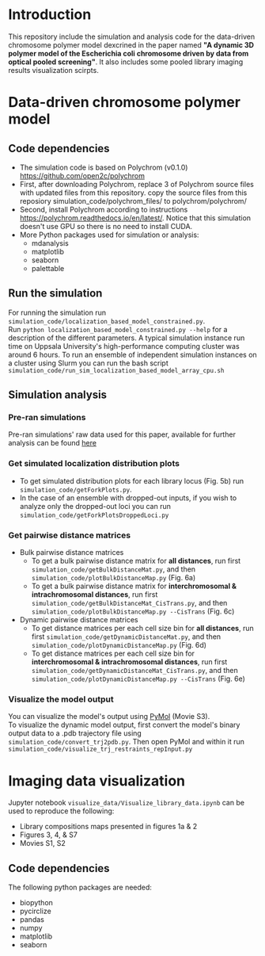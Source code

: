 # Introduction
This repository include the simulation and analysis code for the data-driven chromosome polymer model dexcrined in the paper named **"A dynamic 3D polymer model of the Escherichia coli chromosome driven by data from optical pooled screening"**. 
It also includes some pooled library imaging results visualization scirpts.

# Data-driven chromosome polymer model
## Code dependencies
- The simulation code is based on Polychrom (v0.1.0) https://github.com/open2c/polychrom
- First, after downloading Polychrom, replace 3 of Polychrom source files with updated files from this repository. copy the source files from this reposiory simulation_code/polychrom_files/ to polychrom/polychrom/
- Second, install Polychrom according to instructions https://polychrom.readthedocs.io/en/latest/. Notice that this simulation doesn't use GPU so there is no need to install CUDA.
- More Python packages used for simulation or analysis:
  - mdanalysis
  - matplotlib
  - seaborn
  - palettable
 

## Run the simulation
For running the simulation run `simulation_code/localization_based_model_constrained.py`.<br>
Run `python localization_based_model_constrained.py --help` for a description of the different parameters.<be>
A typical simulation instance run time on Uppsala University's high-performance computing cluster was around 6 hours.
To run an ensemble of independent simulation instances on a cluster using Slurm you can run the bash script `simulation_code/run_sim_localization_based_model_array_cpu.sh`

## Simulation analysis
### Pre-ran simulations
Pre-ran simulations' raw data used for this paper, available for further analysis can be found [here](https://figshare.com/ndownloader/files/50078703?private_link=ef5f1fbb7a4a4daf0b6a)

### Get simulated localization distribution plots
- To get simulated distribution plots for each library locus (Fig. 5b) run `simulation_code/getForkPlots.py`.
- In the case of an ensemble with dropped-out inputs, if you wish to analyze only the dropped-out loci you can run `simulation_code/getForkPlotsDroppedLoci.py`

### Get pairwise distance matrices
- Bulk pairwise distance matrices
  - To get a bulk pairwise distance matrix for **all distances**, run first `simulation_code/getBulkDistanceMat.py`, and then `simulation_code/plotBulkDistanceMap.py` (Fig. 6a)
  - To get a bulk pairwise distance matrix for **interchromosomal & intrachromosomal distances**, run first `simulation_code/getBulkDistanceMat_CisTrans.py`, and then `simulation_code/plotBulkDistanceMap.py --CisTrans` (Fig. 6c)
- Dynamic pairwise distance matrices
  - To get distance matrices per each cell size bin  for **all distances**, run first `simulation_code/getDynamicDistanceMat.py`, and then `simulation_code/plotDynamicDistanceMap.py` (Fig. 6d)
  - To get distance matrices per each cell size bin  for **interchromosomal & intrachromosomal distances**, run first `simulation_code/getDynamicDistanceMat_CisTrans.py`, and then `simulation_code/plotDynamicDistanceMap.py --CisTrans` (Fig. 6e)
 
### Visualize the model output
You can visualize the model's output using [PyMol](https://pymol.org/) (Movie S3).<br>
To visualize the dynamic model output, first convert the model's binary output data to a .pdb trajectory file using `simulation_code/convert_trj2pdb.py`. Then open PyMol and within it run `simulation_code/visualize_trj_restraints_repInput.py` 

# Imaging data visualization
Jupyter notebook `visualize_data/Visualize_library_data.ipynb` can be used to reproduce the following: 
- Library compositions maps presented in figures 1a & 2
- Figures 3, 4, & S7
- Movies S1, S2
## Code dependencies
The following python packages are needed:
- biopython
- pycirclize
- pandas
- numpy
- matplotlib
- seaborn
